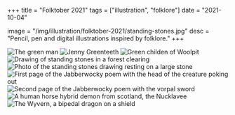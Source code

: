 +++
title = "Folktober 2021"
tags = ["illustration", "folklore"]
date = "2021-10-04"

image = "/img/illustration/folktober-2021/standing-stones.jpg"
desc = "Pencil, pen and digital illustrations inspired by folklore."
+++

![The green man](/img/illustration/folktober-2021/green-man.jpg "The green man")
![Jenny Greenteeth](/img/illustration/folktober-2021/jenny-greenteeth.jpg "Jenny Greenteeth")
![Green childen of Woolpit](/img/illustration/folktober-2021/green-children-woolpit.jpg "Green childen of Woolpit")
![Drawing of standing stones in a forest clearing](/img/illustration/folktober-2021/standing-stones.jpg "Drawing of standing stones in a forest clearing")
![Photo of the standing stones drawing resting on a large stone](/img/illustration/folktober-2021/standing-stones-photo.jpg "Photo of the standing stones drawing resting on a large stone")
![First page of the Jabberwocky poem with the head of the creature poking out](/img/illustration/folktober-2021/jabberwock-1.jpg "First page of the Jabberwocky poem with the head of the creature poking out")
![Second page of the Jabberwocky poem with the vorpal sword](/img/illustration/folktober-2021/jabberwock-2.jpg "Second page of the Jabberwocky poem with the vorpal sword")
![A human horse hybrid demon from scotland, the Nucklavee](/img/illustration/folktober-2021/nucklavee.jpg "A human horse hybrid demon from scotland, the Nucklavee")
![The Wyvern, a bipedal dragon on a shield](/img/illustration/folktober-2021/wyvern.jpg "The Wyvern, a bipedal dragon on a shield")
